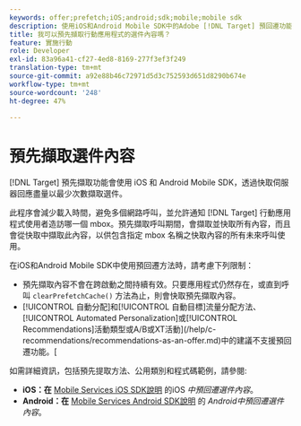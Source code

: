 ```yaml
---
keywords: offer;prefetch;iOS;android;sdk;mobile;mobile sdk
description: 使用iOS和Android Mobile SDK中的Adobe [!DNL Target] 預回遷功能，透過快取伺服器回應，盡可能少地擷取選件內容。
title: 我可以預先擷取行動應用程式的選件內容嗎？
feature: 實施行動
role: Developer
exl-id: 83a96a41-cf27-4ed8-8169-277f3ef3f249
translation-type: tm+mt
source-git-commit: a92e88b46c72971d5d3c752593d651d8290b674e
workflow-type: tm+mt
source-wordcount: '248'
ht-degree: 47%

---
```


# 預先擷取選件內容

[!DNL Target] 預先擷取功能會使用 iOS 和 Android Mobile SDK，透過快取伺服器回應盡量以最少次數擷取選件。

此程序會減少載入時間，避免多個網路呼叫，並允許通知 [!DNL Target] 行動應用程式使用者造訪哪一個 mbox。預先擷取呼叫期間，會擷取並快取所有內容，而且會從快取中擷取此內容，以供包含指定 mbox 名稱之快取內容的所有未來呼叫使用。

在iOS和Android Mobile SDK中使用預回遷方法時，請考慮下列限制：

* 預先擷取內容不會在跨啟動之間持續有效。只要應用程式仍然存在，或直到呼叫 `clearPrefetchCache()` 方法為止，則會快取預先擷取內容。
* [!UICONTROL 自動分配]和[!UICONTROL 自動目標]流量分配方法、[!UICONTROL Automated Personalization]或[!UICONTROL Recommendations]活動類型或A/B或XT活動](/help/c-recommendations/recommendations-as-an-offer.md)中的建議不支援預回遷功能。[

如需詳細資訊，包括預先提取方法、公用類別和程式碼範例，請參閱:

* **iOS：在**  [Mobile Services iOS SDK說明](https://experienceleague.adobe.com/docs/mobile-services/ios/target-ios/c-mob-target-prefetch-ios.html) 的iOS *中預回遷選件內容*。
* **Android：在**  [Mobile Services Android SDK說明](https://experienceleague.adobe.com/docs/mobile-services/android/target-android/c-mob-target-prefetch-android.html) 的 *Android中預回遷選件內容*。
